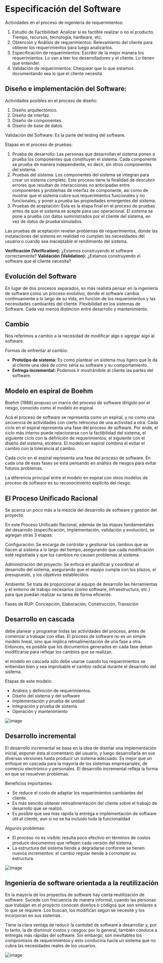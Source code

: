# Especificación del Software

Actividades en el proceso de ingeniería de requerimientos:
1. Estudio de Factibilidad: Analizar si es factible realizar o no el producto. Tiempo, recursos, tecnología, hardware, etc.
2. Obtención y Análisis de requerimientos: Relevamiento del cliente para obtener los requerimientos para luego analizarlos.
3. Especificación de requerimientos: Escribir de la mejor manera los requerimientos. Lo van a leer los desarrolladores y el cliente. Lo tienen que entender.
4. Validación de requerimientos: Chequear que lo que estamos documentando sea lo que el cliente necesita.

## Diseño e implementación del Software:

Actividades posibles en el proceso de diseño:
1. Diseño arquitectónico.
2. Diseño de interfaz.
3. Diseño de componentes.
4. Diseño de base de datos.

Validación del Software: Es la parte del testing del software.

Etapas en el proceso de pruebas:
1. Prueba de desarrollo: Las personas que desarrollan el sistema ponen a prueba los componentes que constituyen el sistema. Cada componente se prueba de manera independiente, es decir, sin otros componentes del sistema.
2. Pruebas del sistema: Los componentes del sistema se integran para crear un sistema completo. Este proceso tiene la finalidad de descubrir errores que resultan de interacciones no anticipadas entre componentes y problemas de interfaz de componente, así como de mostrar que el sistema cubre sus requerimientos funcionales y no funcionales, y poner a prueba las propiedades emergentes del sistema.
3. Pruebas de aceptación: Ésta es la etapa final en el proceso de pruebas antes de que el sistema se acepte para uso operacional. El sistema se pone a prueba con datos suministrados por el cliente del sistema, en vez de datos de prueba simulados.

Las pruebas de aceptación revelan problemas de requerimientos, donde las instalaciones del sistema en realidad no cumplen las necesidades del usuario o cuando sea inaceptable el rendimiento del sistema.

**Verificación (Verification):** ¿Estamos construyendo el software correctamente?
**Validación (Validation):** ¿Estamos construyendo el software que el cliente necesita?

## Evolución del Software

En lugar de dos procesos separados, es más realista pensar en la ingeniería de software como un proceso evolutivo, donde el software cambia continuamente a lo largo de su vida, en función de los requerimientos y las necesidades cambiantes del cliente.
Flexibilidad en los sistemas de Software.
Cada vez menos distinción entre desarrollo y mantenimiento.

## Cambio

Nos referimos a cambio a la necesidad de modificar algo o agregar algo al software.

Formas de enfrentar al cambio:
- **Prototipo de sistema:** Es como plantear un sistema muy ligero que le da al cliente una idea de cómo sería su software y su comportamiento.
- **Entrega incremental:** Podemos ir mostrándole al cliente las partes del software.

## Modelo en espiral de Boehm

Boehm (1988) propuso un marco del proceso de software dirigido por el riesgo, conocido como el modelo en espiral.

Acá el proceso de software se representa como un espiral, y no como una secuencia de actividades con cierto retroceso de una actividad a otra. Cada ciclo en el espiral representa una fase del proceso de software. Por ende, el ciclo más interno puede relacionarse con la factibilidad del sistema, el siguiente ciclo con la definición de requerimientos, el siguiente con el diseño del sistema, etcétera. El modelo en espiral combina el evitar el cambio con la tolerancia al cambio.

Cada ciclo en el espiral representa una fase del proceso de software. En cada una de esas fases se está pensando en análisis de riesgos para evitar futuros problemas.

La diferencia principal entre el modelo en espiral con otros modelos de proceso de software es su reconocimiento explícito del riesgo.

## El Proceso Unificado Racional

Se acerca un poco más a la mezcla del desarrollo de software y gestión del proyecto.

En este Proceso Unificado Racional, además de las etapas fundamentales del desarrollo (especificación, implementación, validación y evolución), se agregan otras 3 etapas:

Configuración: Se encarga de controlar y gestionar los cambios que se hacen al sistema a lo largo del tiempo, asegurando que cada modificación esté registrada y que los cambios no causen problemas al sistema.

Administración del proyecto: Se enfoca en planificar y coordinar el desarrollo del sistema, asegurando que el equipo cumpla con los plazos, el presupuesto, y los objetivos establecidos.

Ambiente: Se trata de proporcionar al equipo de desarrollo las herramientas y el entorno de trabajo necesarios (como software, infraestructura, etc.) para que puedan realizar su tarea de forma eficiente.

Fases de RUP: Concepción, Elaboración, Construcción, Transición

## Desarrollo en cascada

debe planear y programar todas las actividades del proceso, antes de comenzar a trabajar con ellas.
El proceso de software no es un simple modelo lineal, sino que implica retroalimentación de una fase a otra. Entonces, es posible que los documentos generados en cada fase deban modificarse para reflejar los cambios que se realizan.

el modelo en cascada sólo debe usarse cuando los requerimientos se entiendan bien y sea improbable el cambio radical durante el desarrollo del sistema.

Etapas de este modelo:
- Análisis y definición de requerimientos.
- Diseño del sistema y del software
- Implementación y prueba de unidad
- Integración y prueba de sistema
- Operación y mantenimiento

![image](https://github.com/user-attachments/assets/73cd7035-0625-41a0-91a2-07312f06d622)


## Desarrollo incremental

El desarrollo incremental se basa en la idea de diseñar una implementación inicial, exponer ésta al comentario del usuario, y luego desarrollarla en sus diversas versiones hasta
producir un sistema adecuado. Es mejor que un enfoque en cascada para la mayoría de los sistemas empresariales, de comercio electrónico y personales. El desarrollo incremental refleja la forma en que se resuelven problemas.

Beneficios importantes:
- Se reduce el costo de adaptar los requerimientos cambiantes del cliente.
- Es más sencillo obtener retroalimentación del cliente sobre el trabajo de desarrollo que se realizó.
- Es posible que sea más rápida la entrega e implementación de software útil al cliente, aun si no se ha incluido toda la funcionalidad

Algunos problemas:
- El proceso no es visible: resulta poco efectivo en términos de costos producir documentos que reflejen cada versión del sistema.
- La estructura del sistema tiende a degradarse conforme se tienen nuevos incrementos:  el cambio regular tiende a corromper su estructura.

![image](https://github.com/user-attachments/assets/a6e8fee0-d4e4-43cf-88e7-82e3c4227c47)

## Ingeniería de software orientada a la reutilización

En la mayoría de los proyectos de software hay cierta reutilización de software. Sucede
con frecuencia de manera informal, cuando las personas que trabajan en el proyecto conocen diseños o códigos que son similares a lo que se requiere. Los buscan, los modifican
según se necesite y los incorporan en sus sistemas.

Tiene la clara ventaja de reducir la cantidad de software a desarrollar y, por lo tanto, la de disminuir costos y riesgos; por lo general, también conduce a entregas más rápidas del software. Sin embargo, son inevitables los compromisos de requerimientos y esto conduciría hacia un sistema que no cubra las necesidades reales de los usuarios.

![image](https://github.com/user-attachments/assets/97ac3d8f-45c0-4f91-8fbb-ccec2e31b233)


